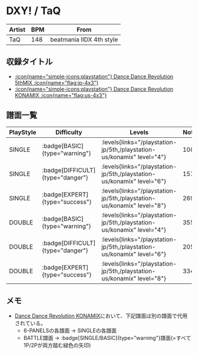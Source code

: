 # DXY! / TaQ

|Artist|BPM|From|
|------|---|----|
|TaQ|148|beatmania IIDX 4th style|

## 収録タイトル

- [:icon{name="simple-icons:playstation"} Dance Dance Revolution 5thMIX :icon{name="flag:jp-4x3"}](/playstation-jp/5th)
- [:icon{name="simple-icons:playstation"} Dance Dance Revolution KONAMIX :icon{name="flag:us-4x3"}](/playstation-us/konamix)

## 譜面一覧

|PlayStyle|Difficulty|Levels|Notes|Movie|
|---------|----------|------|-----|-----|
|SINGLE| :badge[BASIC]{type="warning"}| :levels{links="/playstation-jp/5th,/playstation-us/konamix" level="4"}|108/0||
|SINGLE| :badge[DIFFICULT]{type="danger"}| :levels{links="/playstation-jp/5th,/playstation-us/konamix" level="6"}|157/0||
|SINGLE| :badge[EXPERT]{type="success"}| :levels{links="/playstation-jp/5th,/playstation-us/konamix" level="8"}|269/0||
|DOUBLE| :badge[BASIC]{type="warning"}| :levels{links="/playstation-jp/5th,/playstation-us/konamix" level="4"}|355/0||
|DOUBLE| :badge[DIFFICULT]{type="danger"}| :levels{links="/playstation-jp/5th,/playstation-us/konamix" level="6"}|205/0||
|DOUBLE| :badge[EXPERT]{type="success"}| :levels{links="/playstation-jp/5th,/playstation-us/konamix" level="8"}|334/0||

## メモ

- [Dance Dance Revolution KONAMIX](/playstation-us/konamix)において、下記譜面は別の譜面で代用されている。
  - 6-PANELSの各譜面 → SINGLEの各譜面
  - BATTLE譜面 → :badge[SINGLE/BASIC]{type="warning"}譜面(=すべて1P/2Pが両方踏む緑色の矢印)
